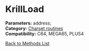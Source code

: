 # KrillLoad

**Parameters:** address;  
**Category:** [Charset routines](../categories/charset_routines.md)  
**Compatibility:** C64, MEGA65, PLUS4  


[Back to Methods List](../../SUMMARY.md)
